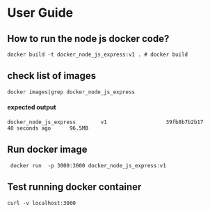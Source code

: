 # User Guide

## How to run the node js docker code?
```docker build -t docker_node_js_express:v1 . # docker build```

## check list of images
```docker images|grep docker_node_js_express```

#### expected output

```docker_node_js_express        v1                   39fb8b7b2b17        40 seconds ago      96.5MB```


## Run docker image
``` docker run  -p 3000:3000 docker_node_js_express:v1```

## Test running docker container
```curl -v localhost:3000```